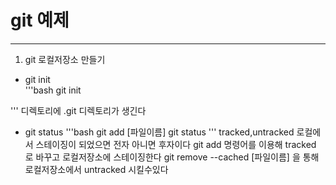 # git 예제 
---

1. git 로컬저장소 만들기 
 * git init   
'''bash
	git init

'''
 디렉토리에 .git 디렉토리가 생긴다 
 * git status
'''bash
	git add [파일이름]
	git status
'''
 tracked,untracked  로컬에서 스테이징이 되었으면 전자  아니면 후자이다
 git add 명령어를 이용해  tracked 로 바꾸고 로컬저장소에 스테이징한다
 git remove --cached [파일이름] 을 통해 로컬저장소에서 untracked 시킬수있다
